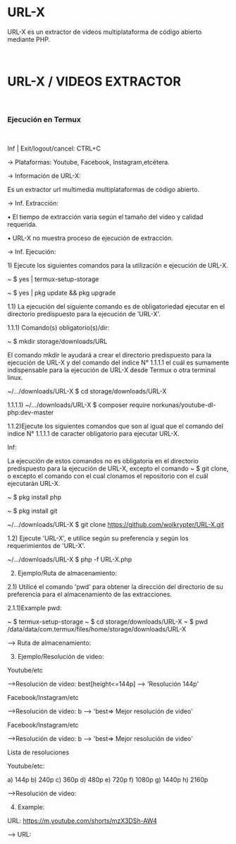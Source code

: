 # URL-X
URL-X es un extractor de videos multiplataforma de código abierto mediante PHP.

</br>
  <h1>URL-X / VIDEOS EXTRACTOR</h1></br>                         
<h3>Ejecución en Termux</h3><br>
 <p>Inf | Exit/logout/cancel: CTRL+C</p>                                  
</p>-> Plataformas: Youtube, Facebook, Instagram,etcétera.</p>

<p>-> Información de URL-X:</p>                                           
<p>Es un extractor url multimedia multiplataformas de código abierto.</p>

 <p>-> Inf. Extracción:</p>                   • El tiempo de extracción varia según el tamaño del video y calidad requerida.

• URL-X no muestra proceso de ejecución de extracción.                                                                             
<p>-> Inf. Ejecución:</p>                                                
 <p>1) Ejecute los siguientes comandos para la utilización e ejecución de URL-X.</p>

 <p>~ $ yes | termux-setup-storage</p>

 ~ $ yes | pkg update && pkg upgrade

1.1) La ejecución del siguiente comando es de obligatoriedad ejecutar en el directorio predispuesto para la ejecución de 'URL-X'.

1.1.1) Comando(s) obligatorio(s)/dir:

~ $ mkdir storage/downloads/URL

El comando mkdir le ayudará a crear el directorio predispuesto para la ejecución de URL-X y del comando del indice N° 1.1.1.1 el cuál es sumamente indispensable para la ejecución de URL-X desde Termux o otra terminal linux.

~/.../downloads/URL-X $ cd storage/downloads/URL-X

1.1.1.1) ~/.../downloads/URL-X $ composer require norkunas/youtube-dl-php:dev-master

1.1.2)Ejecute los siguientes comandos que son al igual que el comando del indice N° 1.1.1.1 de caracter obligatorio para ejecutar URL-X.

Inf:

La ejecución de estos comandos no es obligatoria en el directorio predispuesto para la ejecución de URL-X, excepto el comando ~ $ git clone, o excepto el comando con el cual clonamos el repositorio con el cuál ejecutarán URL-X.

 ~ $ pkg install php

 ~ $ pkg install git

 ~/.../downloads/URL-X $ git clone https://github.com/wolkrypter/URL-X.git

1.2) Ejecute 'URL-X', e utilice según su preferencia y según los requerimientos de 'URL-X'.

 ~/.../downloads/URL-X $ php -f URL-X.php

2) Ejemplo/Ruta de almacenamiento:

2.1) Utilicé el comando 'pwd' para obtener la dirección del directorio de su preferencia para el almacenamiento de las extracciones.

2.1.1)Example pwd:

 ~ $ termux-setup-storage
 ~ $ cd storage/downloads/URL-X
 ~ $ pwd
/data/data/com.termux/files/home/storage/downloads/URL-X


 --> Ruta de almacenamiento:


3) Ejemplo/Resolución de video:

Youtube/etc

-->Resolución de video: best[height<=144p] --> 'Resolución 144p'

Facebook/Instagram/etc

-->Resolución de video: b --> 'best=> Mejor resolución de video'

Facebook/Instagram/etc

-->Resolución de video: b --> 'best=> Mejor resolución de video'

Lista de resoluciones

Youtube/etc:

a) 144p
b) 240p
c) 360p
d) 480p
e) 720p
f) 1080p
g) 1440p
h) 2160p



 -->Resolución de video:


 4) Example:

 URL: https://m.youtube.com/shorts/mzX3DSh-AW4


 --> URL:


